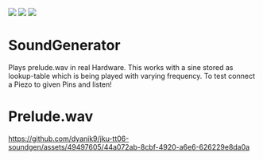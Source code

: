 ![](../../workflows/gds/badge.svg) ![](../../workflows/docs/badge.svg) ![](../../workflows/test/badge.svg)

# SoundGenerator
Plays prelude.wav in real Hardware. This works with a sine stored as lookup-table which is being played with varying frequency. To test connect a Piezo to given Pins and listen!

# Prelude.wav
https://github.com/dyanik9/jku-tt06-soundgen/assets/49497605/44a072ab-8cbf-4920-a6e6-626229e8da0a

